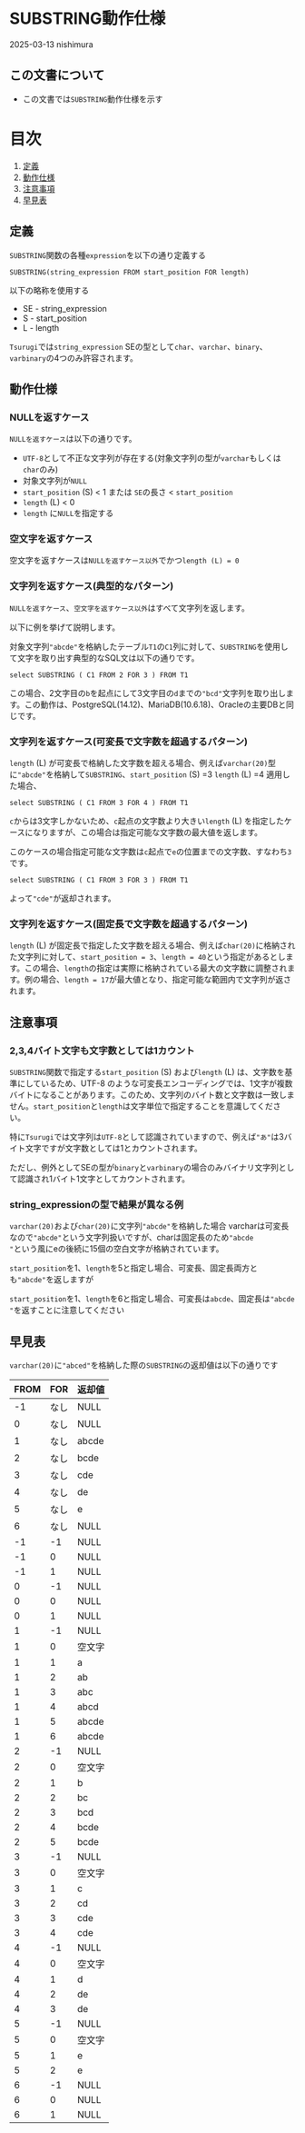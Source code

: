 # SUBSTRING動作仕様

2025-03-13 nishimura

## この文書について

* この文書では`SUBSTRING`動作仕様を示す

# 目次

1. [定義](#定義)
2. [動作仕様](#動作仕様)
3. [注意事項](#注意事項)
4. [早見表](#早見表)

## 定義

`SUBSTRING`関数の各種`expression`を以下の通り定義する

```
SUBSTRING(string_expression FROM start_position FOR length)
```

以下の略称を使用する

* SE - string_expression
* S  - start_position
* L  - length

`Tsurugi`では`string_expression` SEの型として`char`、`varchar`、`binary`、`varbinary`の4つのみ許容されます。

## 動作仕様

### NULLを返すケース

`NULLを返すケース`は以下の通りです。

* `UTF-8`として不正な文字列が存在する(対象文字列の型が`varchar`もしくは`char`のみ)
* 対象文字列が`NULL`
* `start_position` (S) < 1 または `SE`の長さ < `start_position`
* `length` (L) < 0
* `length` に`NULL`を指定する

### 空文字を返すケース

空文字を返すケースは`NULLを返すケース以外`でかつ`length (L) = 0`

### 文字列を返すケース(典型的なパターン)

`NULLを返すケース`、`空文字を返すケース以外`はすべて文字列を返します。

以下に例を挙げて説明します。

対象文字列`"abcde"`を格納したテーブル`T1`の`C1`列に対して、`SUBSTRING`を使用して文字を取り出す典型的なSQL文は以下の通りです。

```
select SUBSTRING ( C1 FROM 2 FOR 3 ) FROM T1
```

この場合、2文字目の`b`を起点にして3文字目の`d`までの`"bcd"`文字列を取り出します。この動作は、PostgreSQL(14.12)、MariaDB(10.6.18)、Oracleの主要DBと同じです。

### 文字列を返すケース(可変長で文字数を超過するパターン)

`length` (L) が可変長で格納した文字数を超える場合、例えば`varchar(20)`型に`"abcde"`を格納して`SUBSTRING`、`start_position` (S) =3 `length` (L) =4 適用した場合、

```
select SUBSTRING ( C1 FROM 3 FOR 4 ) FROM T1
```

`c`からは3文字しかないため、`c`起点の文字数より大きい`length` (L) を指定したケースになりますが、この場合は指定可能な文字数の最大値を返します。

このケースの場合指定可能な文字数は`c`起点で`e`の位置までの文字数、すなわち`3`です。

```
select SUBSTRING ( C1 FROM 3 FOR 3 ) FROM T1
```

よって`"cde"`が返却されます。

### 文字列を返すケース(固定長で文字数を超過するパターン)

`length` (L) が固定長で指定した文字数を超える場合、例えば`char(20)`に格納された文字列に対して、`start_position = 3`、`length = 40`という指定があるとします。この場合、`length`の指定は実際に格納されている最大の文字数に調整されます。例の場合、`length = 17`が最大値となり、指定可能な範囲内で文字列が返されます。

## 注意事項

### 2,3,4バイト文字も文字数としては1カウント

`SUBSTRING`関数で指定する`start_position` (S) および`length` (L) は、文字数を基準にしているため、UTF-8 のような可変長エンコーディングでは、1文字が複数バイトになることがあります。このため、文字列のバイト数と文字数は一致しません。`start_position`と`length`は文字単位で指定することを意識してください。

特に`Tsurugi`では文字列は`UTF-8`として認識されていますので、例えば`"あ"`は3バイト文字ですが文字数としては1とカウントされます。

ただし、例外としてSEの型が`binary`と`varbinary`の場合のみバイナリ文字列として認識され1バイト1文字としてカウントされます。

### string_expressionの型で結果が異なる例

`varchar(20)`および`char(20)`に文字列`"abcde"`を格納した場合
varcharは可変長なので`"abcde"`という文字列扱いですが、charは固定長のため`"abcde               "`という風にeの後続に15個の空白文字が格納されています。

`start_position`を1、`length`を5と指定し場合、可変長、固定長両方とも`"abcde"`を返しますが

`start_position`を1、`length`を6と指定し場合、可変長は`abcde`、固定長は`"abcde "`を返すことに注意してください

## 早見表

`varchar(20)`に`"abced"`を格納した際の`SUBSTRING`の返却値は以下の通りです

| FROM | FOR  |返却値 |
| ---- | ---- | ---- |
|-1 |なし |NULL|
|0 |なし |NULL|
|1 |なし |abcde|
|2 |なし |bcde|
|3 |なし |cde|
|4 |なし |de|
|5 |なし |e|
|6 |なし |NULL|
|-1|-1|NULL|
|-1|0|NULL|
|-1|1|NULL|
|0|-1|NULL|
|0|0|NULL|
|0|1|NULL|
|1|-1|NULL|
|1|0|空文字|
|1|1|a|
|1|2|ab|
|1|3|abc|
|1|4|abcd|
|1|5|abcde|
|1|6|abcde|
|2|-1|NULL|
|2|0|空文字|
|2|1|b|
|2|2|bc|
|2|3|bcd|
|2|4|bcde|
|2|5|bcde|
|3|-1|NULL|
|3|0|空文字|
|3|1|c|
|3|2|cd|
|3|3|cde|
|3|4|cde|
|4|-1|NULL|
|4|0|空文字|
|4|1|d|
|4|2|de|
|4|3|de|
|5|-1|NULL|
|5|0|空文字|
|5|1|e|
|5|2|e|
|6|-1|NULL|
|6|0|NULL|
|6|1|NULL|
